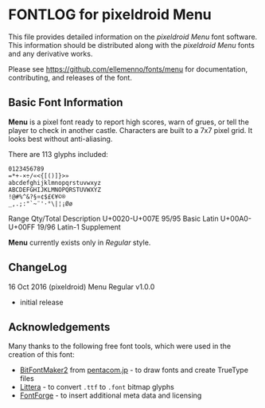 # FONTLOG for pixeldroid Menu

This file provides detailed information on the _pixeldroid Menu_ font software.
This information should be distributed along with the _pixeldroid Menu_ fonts and any derivative works.

Please see https://github.com/ellemenno/fonts/menu for documentation, contributing, and releases of the font.


## Basic Font Information

**Menu** is a pixel font ready to report high scores, warn of grues, or tell the player to check in another castle. Characters are built to a 7x7 pixel grid. It looks best without anti-aliasing.

There are 113 glyphs included:

    0123456789
    =*+-×÷/«<{[()]}>»
    abcdefghijklmnopqrstuvwxyz
    ABCDEFGHIJKLMNOPQRSTUVWXYZ
    !@#%^&?§¤¢$£€¥©®
    _,.;:"`~¨'·°\|¦¡Øø

Range           Qty/Total   Description
U+0020-U+007E    95/95      Basic Latin
U+00A0-U+00FF    19/96      Latin-1 Supplement

**Menu** currently exists only in _Regular_ style.


## ChangeLog

16 Oct 2016 (pixeldroid) Menu Regular v1.0.0
* initial release


## Acknowledgements

Many thanks to the following free font tools, which were used in the creation of this font:

* [BitFontMaker2][bitfont2] from [pentacom.jp][pentacom] - to draw fonts and create TrueType files
* [Littera][littera] - to convert `.ttf` to `.font` bitmap glyphs
* [FontForge][fontforge] - to insert additional meta data and licensing


[bitfont2]: http://www.pentacom.jp/pentacom/bitfontmaker2/ "Bitmap font editor for pixel enthusiast"
[pentacom]: http://www.pentacom.jp/pentacom/
[littera]: http://kvazars.com/littera/
[fontforge]: http://fontforge.github.io/ "Free (libre) font editor for Windows, Mac OS X and GNU+Linux"
